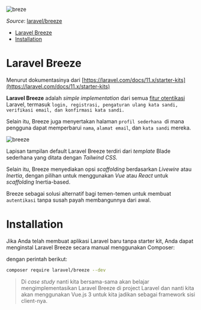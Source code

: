 
 
![breze](https://github.com/laravel/breeze/raw/2.x/art/logo.svg)
 
_Source_: [laravel/breeze](https://github.com/laravel/breeze)

- [Laravel Breeze](#laravel-breeze)
- [Installation](#installation)
 

# Laravel Breeze

 Menurut dokumentasinya dari [https://laravel.com/docs/11.x/starter-kits](https://laravel.com/docs/11.x/starter-kits)
 
 **Laravel Breeze** adalah _simple implementation_ dari semua [fitur otentikasi](https://laravel.com/docs/11.x/authentication) Laravel, termasuk `login, registrasi, pengaturan ulang kata sandi, verifikasi email, dan konfirmasi kata sandi. `
 
 Selain itu, Breeze juga menyertakan halaman `profil sederhana `di mana pengguna dapat memperbarui `nama`, `alamat email`, dan `kata sandi` mereka.

 ![breeze](https://i.imgur.com/XUiTZ8m.png)

Lapisan tampilan default Laravel Breeze terdiri dari _template_ Blade sederhana yang ditata dengan _Tailwind CSS._

Selain itu, Breeze menyediakan opsi _scaffolding_ berdasarkan _Livewire_ atau _Inertia_, dengan pilihan untuk menggunakan _Vue_ atau _React_ untuk _scaffolding_ Inertia-based.

Breeze sebagai solusi alternatif bagi temen-temen untuk membuat `autentikasi` tanpa susah payah membangunnya dari awal. 

# Installation

Jika Anda telah membuat aplikasi Laravel baru tanpa starter kit, Anda dapat menginstal Laravel Breeze secara manual menggunakan Composer:

dengan perintah berikut:

```bash
composer require laravel/breeze --dev
```

>Di _case study_ nanti kita bersama-sama akan belajar mengimplementasikan Laravel Breeze di project Laravel dan nanti kita akan menggunakan Vue.js 3 untuk kita jadikan sebagai framework sisi client-nya. 